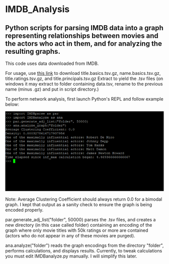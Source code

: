 <h1>IMDB_Analysis</h1>
<h2>Python scripts for parsing IMDB data into a graph representing relationships between movies and the actors who act in them, and for analyzing the resulting graphs.</h2>

This code uses data downloaded from IMDB.

For usage,  use <a href="https://datasets.imdbws.com/">this link</a> to download title.basics.tsv.gz, name.basics.tsv.gz, title.ratings.tsv.gz, and title.principals.tsv.gz Extract to yield the .tsv files (on windows it may extract to folder containing data.tsv, rename to the previous name (minus .gz) and put in script directory.)

To perform network analysis, first launch Python's REPL and follow example below:

![Example image](/demo/example.png)

Note: Average Clustering Coefficient should always return 0.0 for a bimodal graph. I kept that output as a sanity check to ensure the graph is being encoded properly.

par.generate_adj_list("folder", 50000) parses the .tsv files, and creates a new directory (in this case called folder) containing an encoding of the graph where only movie titles with 50k ratings or more are contained (actors who do not appear in any of these movies are purged).

ana.analyze("folder") reads the graph encodings from the directory "folder", performs calculations, and displays results. Currently, to tweak calculations you must edit IMDBanalyze.py manually. I will simplify this later.

